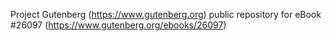 Project Gutenberg (https://www.gutenberg.org) public repository for eBook #26097 (https://www.gutenberg.org/ebooks/26097)
